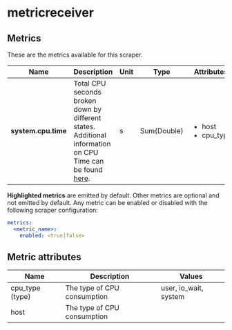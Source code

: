 [comment]: <> (Code generated by mdatagen. DO NOT EDIT.)

# metricreceiver

## Metrics

These are the metrics available for this scraper.

| Name | Description | Unit | Type | Attributes |
| ---- | ----------- | ---- | ---- | ---------- |
| **system.cpu.time** | Total CPU seconds broken down by different states. Additional information on CPU Time can be found [here](https://en.wikipedia.org/wiki/CPU_time). | s | Sum(Double) | <ul> <li>host</li> <li>cpu_type</li> </ul> |

**Highlighted metrics** are emitted by default. Other metrics are optional and not emitted by default.
Any metric can be enabled or disabled with the following scraper configuration:

```yaml
metrics:
  <metric_name>:
    enabled: <true|false>
```

## Metric attributes

| Name | Description | Values |
| ---- | ----------- | ------ |
| cpu_type (type) | The type of CPU consumption | user, io_wait, system |
| host | The type of CPU consumption |  |
